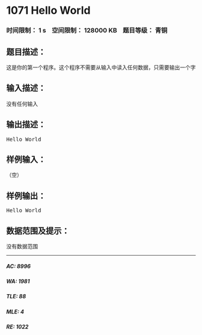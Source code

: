 # 1071 Hello World   
### 时间限制： 1 s&nbsp;&nbsp;&nbsp;&nbsp;空间限制： 128000 KB&nbsp;&nbsp;&nbsp;&nbsp;题目等级： 青铜  
## 题目描述：  

<pre>
这是你的第一个程序。这个程序不需要从输入中读入任何数据，只需要输出一个字符串Hello World
</pre>
  
  
## 输入描述：  

<pre>
没有任何输入
</pre>
  
  
## 输出描述：  

<pre>
Hello World
</pre>
  
  
## 样例输入：  

<pre>
（空）
</pre>
  
  
## 样例输出：  

<pre>
Hello World
</pre>
  
  
## 数据范围及提示：  

<pre>
没有数据范围
</pre>
  
  
***  

##### AC: 8996  
##### WA: 1981  
##### TLE: 88  
##### MLE: 4  
##### RE: 1022  
